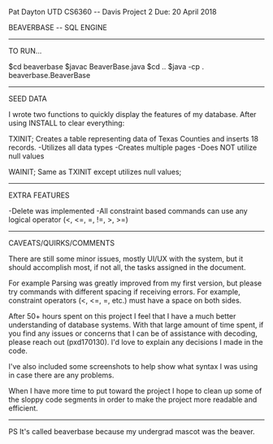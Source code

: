 Pat Dayton
UTD CS6360 -- Davis
Project 2
Due: 20 April 2018

BEAVERBASE -- SQL ENGINE

********************

TO RUN...

$cd beaverbase
$javac BeaverBase.java
$cd ..
$java -cp . beaverbase.BeaverBase

********************

SEED DATA

I wrote two functions to quickly display the features of my database. After using INSTALL to clear everything:

TXINIT;
Creates a table representing data of Texas Counties and inserts 18 records.
-Utilizes all data types
-Creates multiple pages
-Does NOT utilize null values

WAINIT;
Same as TXINIT except utilizes null values;

********************

EXTRA FEATURES

-Delete was implemented
-All constraint based commands can use any logical operator (<, <=, =, !=, >, >=)

********************

CAVEATS/QUIRKS/COMMENTS

There are still some minor issues, mostly UI/UX with the system, but it should accomplish most,
if not all, the tasks assigned in the document.

For example Parsing was greatly improved from my first version, but please try commands with different
spacing if receiving errors. For example, constraint operators (<, <=, =, etc.) must have a
space on both sides.

After 50+ hours spent on this project I feel that I have a much better understanding of database systems.
With that large amount of time spent, if you find any issues or concerns that I can be of assistance with
decoding, please reach out (pxd170130). I'd love to explain any decisions I made in the code.

I've also included some screenshots to help show what syntax I was using in case there are any problems.

When I have more time to put toward the project I hope to clean up some of the sloppy code segments in order
to make the project more readable and efficient.


********************

PS It's called beaverbase because my undergrad mascot was the beaver.
